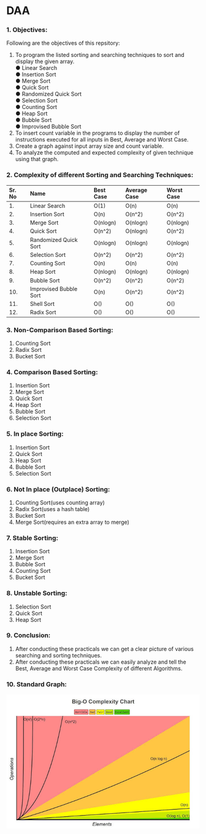 # DAA

### 1. Objectives:

Following are the objectives of this repsitory:<br>
1.	To program the listed sorting and searching techniques to sort and display the given array.<br>
●	Linear Search<br>
●	Insertion Sort<br>
●	Merge Sort<br>
●	Quick Sort<br>
●	Randomized Quick Sort<br>
●	Selection Sort<br>
●	Counting Sort<br>
●	Heap Sort<br>
●	Bubble Sort<br>
●	Improvised Bubble Sort<br>
2.	To insert count variable in the programs to display the number of instructions executed for all inputs in Best, Average and Worst Case.
3.	Create a graph against input array size and count variable.
4.	To analyze the computed and expected complexity of given technique using that graph.

### 2. Complexity of different Sorting and Searching Techniques:
Sr. No |	Name	| Best Case | Average Case | Worst Case
:--|:--|:--|:--|:--|
1.| Linear Search |O(1) |O(n) |O(n)
2.| Insertion Sort |O(n) |O(n^2) |O(n^2)
3.| Merge Sort |O(nlogn) |O(nlogn) |O(nlogn)
4.| Quick Sort |O(n^2) |O(nlogn) |O(n^2)
5.| Randomized Quick Sort |O(nlogn) |O(nlogn) |O(nlogn)
6.| Selection Sort |O(n^2) |O(n^2) |O(n^2)
7.| Counting Sort |O(n) |O(n) |O(n)
8.| Heap Sort |O(nlogn) |O(nlogn) |O(nlogn)
9.| Bubble Sort |O(n^2) |O(n^2) |O(n^2)
10.| Improvised Bubble Sort |O(n) |O(n^2) |O(n^2)
11.| Shell Sort |O() |O() |O()
12.| Radix Sort |O() |O() |O()

### 3. Non-Comparison Based Sorting:
1.	Counting Sort<br>
2.	Radix Sort<br>
3.	Bucket Sort<br>

### 4. Comparison Based Sorting:
1.	Insertion Sort<br>
2.	Merge Sort<br>
3.	Quick Sort<br>
4.	Heap Sort<br>
5.  Bubble Sort<br>
6.  Selection Sort<br>

### 5. In place Sorting:
1.	Insertion Sort<br>
2.	Quick Sort<br>
3.	Heap Sort<br>
4.  Bubble Sort<br>
5.  Selection Sort<br>

### 6. Not In place (Outplace) Sorting:
1.	Counting Sort(uses counting array)<br>
2.	Radix Sort(uses a hash table)<br>
3.	Bucket Sort<br>
4.  Merge Sort(requires an extra array to merge)<br>

### 7. Stable Sorting:
1.	Insertion Sort<br>
2.	Merge Sort<br>
3.	Bubble Sort<br>
4.	Counting Sort<br>
5.  Bucket Sort<br>

### 8. Unstable Sorting:
1.	Selection Sort<br>
2.  Quick Sort<br>
3.  Heap Sort<br>

### 9. Conclusion:
1. After conducting these practicals we can get a clear picture of various searching and sorting techniques.
2. After conducting these practicals we can easily analyze and tell the Best, Average and Worst Case Complexity of different Algorithms.

### 10. Standard Graph:
<img src="complexity.jpeg"/>
